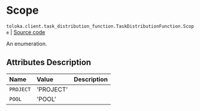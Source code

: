 # Scope
`toloka.client.task_distribution_function.TaskDistributionFunction.Scope` | [Source code](https://github.com/Toloka/toloka-kit/blob/v1.0.1/src/client/task_distribution_function.py#L27)

An enumeration.

## Attributes Description

| Name | Value | Description |
| :------| :-----------| :----------| 
`PROJECT`|'PROJECT'|<p></p>
`POOL`|'POOL'|<p></p>
